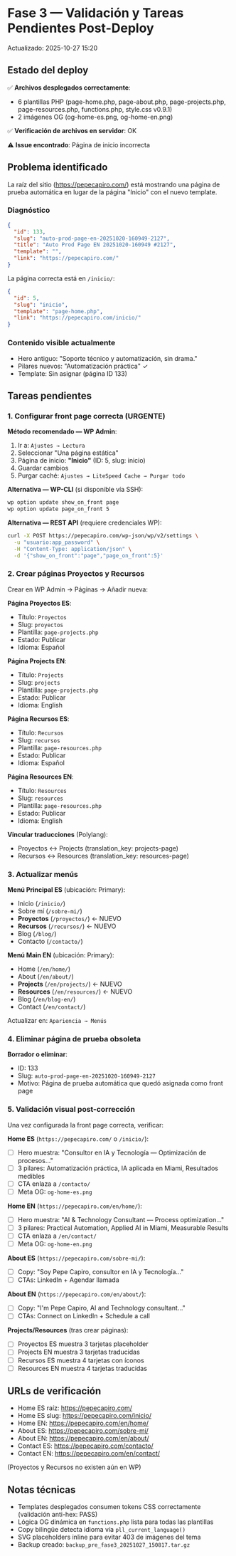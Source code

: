 # Fase 3 — Validación y Tareas Pendientes Post-Deploy

Actualizado: 2025-10-27 15:20

## Estado del deploy

✅ **Archivos desplegados correctamente**:
- 6 plantillas PHP (page-home.php, page-about.php, page-projects.php, page-resources.php, functions.php, style.css v0.9.1)
- 2 imágenes OG (og-home-es.png, og-home-en.png)

✅ **Verificación de archivos en servidor**: OK

⚠️ **Issue encontrado**: Página de inicio incorrecta

## Problema identificado

La raíz del sitio (https://pepecapiro.com/) está mostrando una página de prueba automática en lugar de la página "Inicio" con el nuevo template.

### Diagnóstico
```json
{
  "id": 133,
  "slug": "auto-prod-page-en-20251020-160949-2127",
  "title": "Auto Prod Page EN 20251020-160949 #2127",
  "template": "",
  "link": "https://pepecapiro.com/"
}
```

La página correcta está en `/inicio/`:
```json
{
  "id": 5,
  "slug": "inicio",
  "template": "page-home.php",
  "link": "https://pepecapiro.com/inicio/"
}
```

### Contenido visible actualmente
- Hero antiguo: "Soporte técnico y automatización, sin drama."
- Pilares nuevos: "Automatización práctica" ✓
- Template: Sin asignar (página ID 133)

## Tareas pendientes

### 1. Configurar front page correcta (URGENTE)

**Método recomendado — WP Admin**:
1. Ir a: `Ajustes → Lectura`
2. Seleccionar "Una página estática"
3. Página de inicio: **"Inicio"** (ID: 5, slug: inicio)
4. Guardar cambios
5. Purgar caché: `Ajustes → LiteSpeed Cache → Purgar todo`

**Alternativa — WP-CLI** (si disponible vía SSH):
```bash
wp option update show_on_front page
wp option update page_on_front 5
```

**Alternativa — REST API** (requiere credenciales WP):
```bash
curl -X POST https://pepecapiro.com/wp-json/wp/v2/settings \
  -u "usuario:app_password" \
  -H "Content-Type: application/json" \
  -d '{"show_on_front":"page","page_on_front":5}'
```

### 2. Crear páginas Proyectos y Recursos

Crear en WP Admin → Páginas → Añadir nueva:

**Página Proyectos ES**:
- Título: `Proyectos`
- Slug: `proyectos`
- Plantilla: `page-projects.php`
- Estado: Publicar
- Idioma: Español

**Página Projects EN**:
- Título: `Projects`
- Slug: `projects`
- Plantilla: `page-projects.php`
- Estado: Publicar
- Idioma: English

**Página Recursos ES**:
- Título: `Recursos`
- Slug: `recursos`
- Plantilla: `page-resources.php`
- Estado: Publicar
- Idioma: Español

**Página Resources EN**:
- Título: `Resources`
- Slug: `resources`
- Plantilla: `page-resources.php`
- Estado: Publicar
- Idioma: English

**Vincular traducciones** (Polylang):
- Proyectos ↔ Projects (translation_key: projects-page)
- Recursos ↔ Resources (translation_key: resources-page)

### 3. Actualizar menús

**Menú Principal ES** (ubicación: Primary):
- Inicio (`/inicio/`)
- Sobre mí (`/sobre-mi/`)
- **Proyectos** (`/proyectos/`) ← NUEVO
- **Recursos** (`/recursos/`) ← NUEVO
- Blog (`/blog/`)
- Contacto (`/contacto/`)

**Menú Main EN** (ubicación: Primary):
- Home (`/en/home/`)
- About (`/en/about/`)
- **Projects** (`/en/projects/`) ← NUEVO
- **Resources** (`/en/resources/`) ← NUEVO
- Blog (`/en/blog-en/`)
- Contact (`/en/contact/`)

Actualizar en: `Apariencia → Menús`

### 4. Eliminar página de prueba obsoleta

**Borrador o eliminar**:
- ID: 133
- Slug: `auto-prod-page-en-20251020-160949-2127`
- Motivo: Página de prueba automática que quedó asignada como front page

### 5. Validación visual post-corrección

Una vez configurada la front page correcta, verificar:

**Home ES** (`https://pepecapiro.com/` o `/inicio/`):
- [ ] Hero muestra: "Consultor en IA y Tecnología — Optimización de procesos..."
- [ ] 3 pilares: Automatización práctica, IA aplicada en Miami, Resultados medibles
- [ ] CTA enlaza a `/contacto/`
- [ ] Meta OG: `og-home-es.png`

**Home EN** (`https://pepecapiro.com/en/home/`):
- [ ] Hero muestra: "AI & Technology Consultant — Process optimization..."
- [ ] 3 pilares: Practical Automation, Applied AI in Miami, Measurable Results
- [ ] CTA enlaza a `/en/contact/`
- [ ] Meta OG: `og-home-en.png`

**About ES** (`https://pepecapiro.com/sobre-mi/`):
- [ ] Copy: "Soy Pepe Capiro, consultor en IA y Tecnología..."
- [ ] CTAs: LinkedIn + Agendar llamada

**About EN** (`https://pepecapiro.com/en/about/`):
- [ ] Copy: "I'm Pepe Capiro, AI and Technology consultant..."
- [ ] CTAs: Connect on LinkedIn + Schedule a call

**Projects/Resources** (tras crear páginas):
- [ ] Proyectos ES muestra 3 tarjetas placeholder
- [ ] Projects EN muestra 3 tarjetas traducidas
- [ ] Recursos ES muestra 4 tarjetas con íconos
- [ ] Resources EN muestra 4 tarjetas traducidas

## URLs de verificación

- Home ES raíz: https://pepecapiro.com/
- Home ES slug: https://pepecapiro.com/inicio/
- Home EN: https://pepecapiro.com/en/home/
- About ES: https://pepecapiro.com/sobre-mi/
- About EN: https://pepecapiro.com/en/about/
- Contact ES: https://pepecapiro.com/contacto/
- Contact EN: https://pepecapiro.com/en/contact/

(Proyectos y Recursos no existen aún en WP)

## Notas técnicas

- Templates desplegados consumen tokens CSS correctamente (validación anti-hex: PASS)
- Lógica OG dinámica en `functions.php` lista para todas las plantillas
- Copy bilingüe detecta idioma vía `pll_current_language()`
- SVG placeholders inline para evitar 403 de imágenes del tema
- Backup creado: `backup_pre_fase3_20251027_150817.tar.gz`

